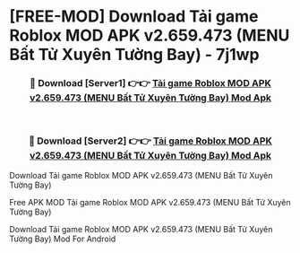 # [FREE-MOD] Download Tải game Roblox MOD APK v2.659.473 (MENU Bất Tử Xuyên Tường Bay) - 7j1wp


<div align="center">
<h3>🔴 Download [Server1] 👉👉 <a href="https://apk-comot.site?title=Tải_game_Roblox_MOD_APK_v2.659.473_(MENU_Bất_Tử_Xuyên_Tường_Bay)">Tải game Roblox MOD APK v2.659.473 (MENU Bất Tử Xuyên Tường Bay) Mod Apk</a></h3><br>

<h3>🔴 Download [Server2] 👉👉 <a href="https://apk-comot.site?title=Tải_game_Roblox_MOD_APK_v2.659.473_(MENU_Bất_Tử_Xuyên_Tường_Bay)">Tải game Roblox MOD APK v2.659.473 (MENU Bất Tử Xuyên Tường Bay) Mod Apk</a></h3>
</div>



Download Tải game Roblox MOD APK v2.659.473 (MENU Bất Tử Xuyên Tường Bay) 

Free APK MOD Tải game Roblox MOD APK v2.659.473 (MENU Bất Tử Xuyên Tường Bay) 

Download Tải game Roblox MOD APK v2.659.473 (MENU Bất Tử Xuyên Tường Bay) Mod For Android

